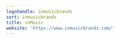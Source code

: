 ```yaml
---
logohandle: inmusicbrands
sort: inmusicbrands
title: inMusic
website: 'https://www.inmusicbrands.com/'
---
```

